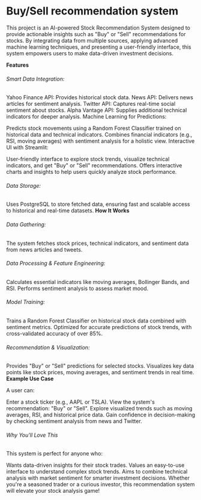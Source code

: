 # Buy/Sell recommendation system
This project is an AI-powered Stock Recommendation System designed to provide actionable insights such as "Buy" or "Sell" recommendations for stocks. By integrating data from multiple sources, applying advanced machine learning techniques, and presenting a user-friendly interface, this system empowers users to make data-driven investment decisions.


**Features**
###### Smart Data Integration:

Yahoo Finance API: Provides historical stock data.
News API: Delivers news articles for sentiment analysis.
Twitter API: Captures real-time social sentiment about stocks.
Alpha Vantage API: Supplies additional technical indicators for deeper analysis.
Machine Learning for Predictions:

Predicts stock movements using a Random Forest Classifier trained on historical data and technical indicators.
Combines financial indicators (e.g., RSI, moving averages) with sentiment analysis for a holistic view.
Interactive UI with Streamlit:

User-friendly interface to explore stock trends, visualize technical indicators, and get "Buy" or "Sell" recommendations.
Offers interactive charts and insights to help users quickly analyze stock performance.
###### Data Storage:

Uses PostgreSQL to store fetched data, ensuring fast and scalable access to historical and real-time datasets.
**How It Works**
###### Data Gathering:
The system fetches stock prices, technical indicators, and sentiment data from news articles and tweets.

###### Data Processing & Feature Engineering:

Calculates essential indicators like moving averages, Bollinger Bands, and RSI.
Performs sentiment analysis to assess market mood.
###### Model Training:

Trains a Random Forest Classifier on historical stock data combined with sentiment metrics.
Optimized for accurate predictions of stock trends, with cross-validated accuracy of over 85%.
###### Recommendation & Visualization:

Provides "Buy" or "Sell" predictions for selected stocks.
Visualizes key data points like stock prices, moving averages, and sentiment trends in real time.
**Example Use Case**

A user can:

Enter a stock ticker (e.g., AAPL or TSLA).
View the system's recommendation: "Buy" or "Sell".
Explore visualized trends such as moving averages, RSI, and historical price data.
Gain confidence in decision-making by checking sentiment analysis from news and Twitter.
###### Why You'll Love This
This system is perfect for anyone who:

Wants data-driven insights for their stock trades.
Values an easy-to-use interface to understand complex stock trends.
Aims to combine technical analysis with market sentiment for smarter investment decisions.
Whether you're a seasoned trader or a curious investor, this recommendation system will elevate your stock analysis game!